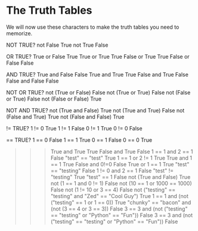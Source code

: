 # The Truth Tables
We will now use these characters to make the truth tables you need to memorize.

NOT	TRUE?
not False	True
not True	False

OR	TRUE?
True or False	True
True or True	True
False or True	True
False or False	False

AND	TRUE?
True and False	False
True and True	True
False and True	False
False and False	False

NOT OR	TRUE?
not (True or False)	False
not (True or True)	False
not (False or True)	False
not (False or False)	True

NOT AND	TRUE?
not (True and False)	True
not (True and True)	False
not (False and True)	True
not (False and False)	True

!=	TRUE?
1 != 0	True
1 != 1	False
0 != 1	True
0 != 0	False

==	TRUE?
1 == 0	False
1 == 1	True
0 == 1	False
0 == 0	True

>>> True and True
True
>>> False and True
False
>>> 1 == 1 and 2 == 1
False
>>> "test" == "test"
True
>>> 1 == 1 or 2 != 1
True
>>> True and 1 == 1
True
>>> False and 0!=0
False
>>> True or 1 == 1
True
>>> "test" == "testing"
False
>>> 1 != 0 and 2 == 1
False
>>> "test" != "testing"
True
>>> "test" == 1
False
>>> not (True and False)
True
>>> not (1 == 1 and 0 != 1)
False
>>> not (10 == 1 or 1000 == 1000)
False
>>> not (1 != 10 or 3 == 4)
False
>>> not ("testing" == "testing" and "Zed" == "Cool Guy")
True
>>> 1 == 1 and (not ("testing" == 1 or 1 == 0))
True
>>> "chunky" == "bacon" and (not (3 == 4 or 3 == 3))
False
>>> 3 == 3 and (not ("testing" == "testing" or "Python" == "Fun"))
False
>>> 3 == 3 and (not ("testing" == "testing" or "Python" == "Fun"))
False
>>>
